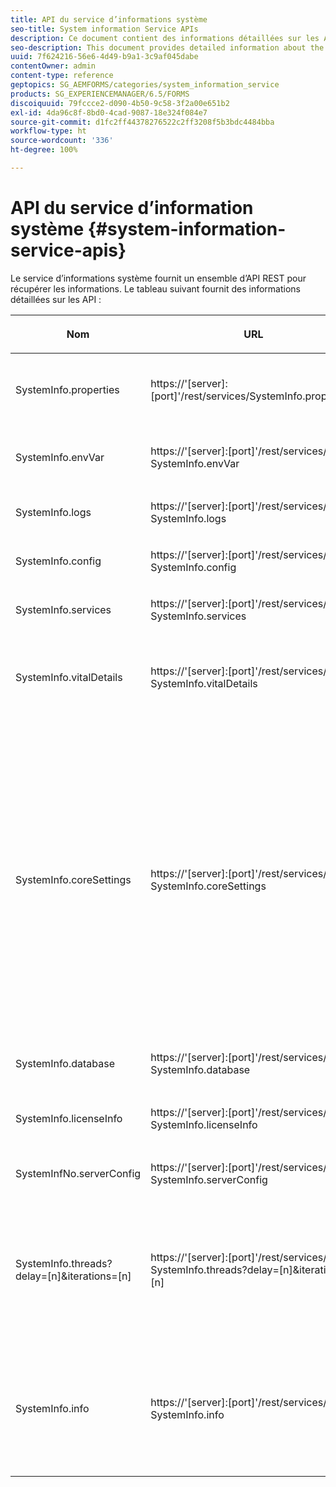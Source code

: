 ```yaml
---
title: API du service d’informations système
seo-title: System information Service APIs
description: Ce document contient des informations détaillées sur les API fournies par le service d’information sur le système.
seo-description: This document provides detailed information about the APIs provided bythesystem information service.
uuid: 7f624216-56e6-4d49-b9a1-3c9af045dabe
contentOwner: admin
content-type: reference
geptopics: SG_AEMFORMS/categories/system_information_service
products: SG_EXPERIENCEMANAGER/6.5/FORMS
discoiquuid: 79fccce2-d090-4b50-9c58-3f2a00e651b2
exl-id: 4da96c8f-8bd0-4cad-9087-18e324f084e7
source-git-commit: d1fc2ff44378276522c2ff3208f5b3bdc4484bba
workflow-type: ht
source-wordcount: '336'
ht-degree: 100%

---
```


# API du service d’information système {#system-information-service-apis}

Le service d’informations système fournit un ensemble d’API REST pour récupérer les informations. Le tableau suivant fournit des informations détaillées sur les API :

<table>
 <thead>
  <tr>
   <th><p>Nom</p></th>
   <th><p>URL</p></th>
   <th><p>Description</p></th>
  </tr>
 </thead>
 <tbody>
  <tr>
   <td><p>SystemInfo.properties</p></td>
   <td><p>https://'[server]:[port]'/rest/services/SystemInfo.properties'</p></td>
   <td><p>Cette API est un wrapper pour l’API Java <a href="https://docs.oracle.com/javase/6/docs/api/java/lang/System.html#getProperties()">system.getProperties</a>. Elle récupère la configuration de l’environnement de travail actif. </p></td>
  </tr>
  <tr>
   <td><p>SystemInfo.envVar</p></td>
   <td><p>https://'[server]:[port]'/rest/services/ SystemInfo.envVar</p></td>
   <td><p>Récupère toutes les variables d’environnement du système d’exploitation hôte. </p></td>
  </tr>
  <tr>
   <td><p>SystemInfo.logs</p></td>
   <td><p>https://'[server]:[port]'/rest/services/ SystemInfo.logs</p></td>
   <td><p>Télécharge un fichier ZIP contenant les journaux du serveur d’applications. </p></td>
  </tr>
  <tr>
   <td><p>SystemInfo.config</p></td>
   <td><p>https://'[server]:[port]'/rest/services/ SystemInfo.config</p></td>
   <td><p>Récupère tout le contenu du fichier config.xml. </p></td>
  </tr>
  <tr>
   <td><p>SystemInfo.services</p></td>
   <td><p>https://'[server]:[port]'/rest/services/ SystemInfo.services</p></td>
   <td><p>Récupère l’état et les paramètres de configuration des services AEM Forms.</p></td>
  </tr>
  <tr>
   <td><p>SystemInfo.vitalDetails</p></td>
   <td><p>https://'[server]:[port]'/rest/services/ SystemInfo.vitalDetails</p></td>
   <td><p>Récupère la durée de fonctionnement du serveur, l’argument JVM, la mémoire du système, la taille de tas, le nom du système d’exploitation, le nombre de threads actifs et le nombre de threads. </p></td>
  </tr>
  <tr>
   <td><p>SystemInfo.coreSettings</p></td>
   <td><p>https://'[server]:[port]'/rest/services/ SystemInfo.coreSettings</p></td>
   <td><p>Récupère les valeurs des propriétés suivantes :</p>
    <ul>
     <li><p>AdobeTempDir</p></li>
     <li><p>AdobeServerFontDir</p></li>
     <li><p>CustomerFontDir</p></li>
     <li><p>GlobalDocumentStorageRootDir</p></li>
     <li><p>DefaultDocumentMaxInlineSize</p></li>
     <li><p>DefaultDocumentDisposalTimeout</p></li>
     <li><p>EnableDocumentDBStorage</p></li>
     <li><p>GlobalDocumentStorageUseNetworkShare</p></li>
     <li><p>EnableFIPS</p></li>
     <li><p>EnableWSDL</p></li>
     <li><p>DataServicesConfigFile </p></li>
     <li><p>EnableRDS</p></li>
    </ul><p></p></td>
  </tr>
  <tr>
   <td><p>SystemInfo.database</p></td>
   <td><p>https://'[server]:[port]'/rest/services/ SystemInfo.database</p></td>
   <td><p>Récupère des informations détaillées sur la base de données.</p></td>
  </tr>
  <tr>
   <td><p>SystemInfo.licenseInfo</p></td>
   <td><p>https://'[server]:[port]'/rest/services/ SystemInfo.licenseInfo</p></td>
   <td><p>Récupère les informations de version et de licence des composants d’AEM Forms installés. </p></td>
  </tr>
  <tr>
   <td><p>SystemInfNo.serverConfig</p></td>
   <td><p>https://'[server]:[port]'/rest/services/ SystemInfo.serverConfig</p></td>
   <td><p>Télécharge les fichiers de configuration du serveur d’applications hôte. </p></td>
  </tr>
  <tr>
   <td><p>SystemInfo.threads?delay=[n]&amp;iterations=[n]</p></td>
   <td><p>https://'[server]:[port]'/rest/services/ SystemInfo.threads?delay=[n]&amp;iterations=[n]</p></td>
   <td><p>Récupère le nombre et la trace de la pile des threads actifs. Accepte les paramètres suivants :</p>
    <ul>
     <li><p>iterations= [n] : spécifie le nombre d’itérations, où n est un nombre. </p></li>
     <li><p>Delay= [n] : indique le nombre de millisecondes avant le début de la prochaine itération. </p></li>
    </ul><p></p></td>
  </tr>
  <tr>
   <td><p>SystemInfo.info</p></td>
   <td><p>https://'[server]:[port]'/rest/services/ SystemInfo.info</p></td>
   <td><p>Cette API est un wrapper de toutes les API du service d’informations système. En interne, elle exécute toutes les API d’informations système et télécharge les informations au format .zip. </p><p><i><strong>Remarque</strong> : l’API SystemInfo.info n’indique ni le nombre ni la trace de la pile des threads actifs. </i></p></td>
  </tr>
 </tbody>
</table>
